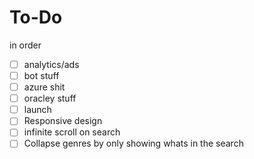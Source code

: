 # To-Do
in order
- [ ] analytics/ads
- [ ] bot stuff
- [ ] azure shit
- [ ] oracley stuff
- [ ] launch
- [ ] Responsive design
- [ ] infinite scroll on search
- [ ] Collapse genres by only showing whats in the search